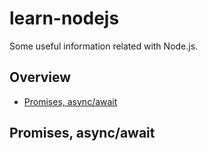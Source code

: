 # learn-nodejs
 Some useful information related with Node.js. 

## Overview
* [Promises, async/await](#Promises-async-await)

## Promises, async/await